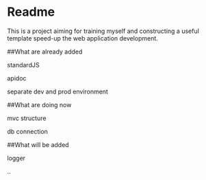 Readme
====

This is a project aiming for training myself and constructing a useful template speed-up the web application development.

##What are already added 

standardJS

apidoc

separate dev and prod environment

##What are doing now

mvc structure

db connection

##What will be added

logger

..
